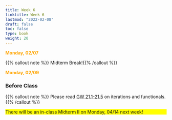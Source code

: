```yaml
---
title: Week 6 
linktitle: Week 6
lastmod: "2022-02-08"
draft: false  
toc: false  
type: book  
weight: 20
---
```


<span style="color:orange">**Monday, 02/07**</span>


{{% callout note %}}
Midterm Break!{{% /callout %}}


<span style="color:orange">**Monday, 02/09**</span>

### Before Class

{{% callout note %}}
Please read [GW 21.1-21.5](https://r4ds.had.co.nz/iteration.html) on iterations and functionals.{{% /callout %}}

<p style="background-color: #FFFF00"> There will be an in-class Midterm II on Monday, 04/14 next week! </p>


